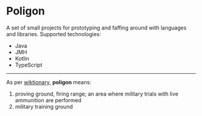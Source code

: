 # Poligon

A set of small projects for prototyping and faffing around with languages and libraries. Supported technologies:

- Java
- JMH
- Kotlin
- TypeScript

---

As per [wiktionary](https://en.wiktionary.org/wiki/poligon#Polish), **poligon** means:

1. proving ground, firing range; an area where military trials with live ammunition are performed
2. military training ground 
